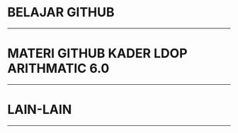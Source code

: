 # BELAJAR GITHUB
-------------------
# MATERI GITHUB KADER LDOP ARITHMATIC 6.0
-------------------
# LAIN-LAIN
--------------------
